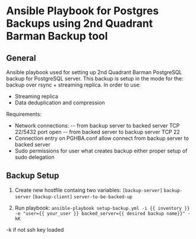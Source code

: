 # Ansible Playbook for Postgres Backups using 2nd Quadrant Barman Backup tool
## General

Ansible playbook used for setting up 2nd Quadrant Barman PostgreSQL backup for PostgreSQL server.
This backup is setup in the mode for the: backup over rsync + streaming replica. 
In order to use:
- Streaming replica
- Data deduplication and compression

Requirements:
- Network connections:
-- from backup server to backed server TCP 22/5432 port open
-- from backed server to backup server TCP 22
- Connection entry on PGHBA.conf allow connect from backup server to backed server
- Sudo permissions for user what creates backup either proper setup of sudo delegation

## Backup Setup
1. Create new hostfile containg two variables:
`[backup-server]`
`backup-server`
`[backup-client]`
`server-to-be-backed-up`


2. Run playbook:
`ansible-playbook setup-backup.yml -i {{ inventory }} -e "user={{ your_user }} backed_server={{ desired backup name}}" -kK`

-k if not ssh key loaded

